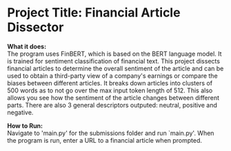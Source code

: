 # **Project Title: Financial Article Dissector**

**What it does:**  
The program uses FinBERT, which is based on the BERT language model. It is trained for sentiment classification of financial text. This project dissects financial articles to determine the overall sentiment of the article and can be used to obtain a third-party view of a company's earnings or compare the biases between different articles. It breaks down articles into clusters of 500 words as to not go over the max input token length of 512. This also allows you see how the sentiment of the article changes between different parts. There are also 3 general descriptors outputed: neutral, positive and negative.

**How to Run:**  
Navigate to 'main.py' for the submissions folder and run `main.py'. When the program is run, enter a URL to a financial article when prompted.
